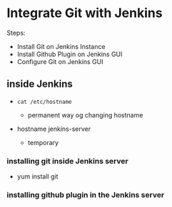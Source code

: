 # Integrate Git with Jenkins

Steps:
- Install Git on Jenkins Instance
- Install Github Plugin on Jenkins GUI
- Configure Git on Jenkins GUI

## inside Jenkins

- `cat /etc/hostname`
  - permanent way og changing hostname

- hostname jenkins-server
  - temporary


### installing git inside Jenkins server
- yum install git


### installing github plugin in the Jenkins server

